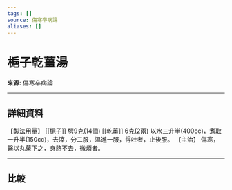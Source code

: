 ```yaml
---
tags: []
source: 傷寒卒病論
aliases: []
---
```


# 梔子乾薑湯

**來源**: 傷寒卒病論  

---

## 詳細資料
【製法用量】 [[梔子]] 劈9克(14個) [[乾薑]] 6克(2兩)
以水三升半(400cc)，煮取一升半(150cc)，去滓，分二服，溫進一服，得吐者，止後服。
【主治】
傷寒，醫以丸藥下之，身熱不去，微煩者。

---

## 比較
